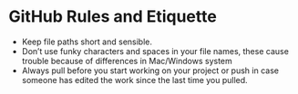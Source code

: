 # GitHub Rules and Etiquette

- Keep file paths short and sensible.
- Don’t use funky characters and spaces in your file names, these cause trouble because of differences in Mac/Windows system
- Always pull before you start working on your project or push in case someone has edited the work since the last time you pulled.
